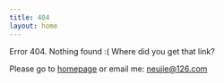 ```yaml
---
title: 404
layout: home
---
```


Error 404. Nothing found :( Where did you get that link?

Please go to [homepage](/) or email me:
    neujie@126.com

